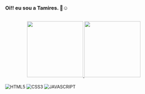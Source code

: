 ### Oi!! eu sou a Tamires. 👋☺️
<br>
<div align="center">
  <a href="https://github.com/Tamireslopesf">
  <img height="180em" src="https://github-readme-stats.vercel.app/api?username=Tamireslopesf&show_icons=true&theme=panda&include_all_commits=true&count_private=true"/>
  <img height="180em" src="https://github-readme-stats.vercel.app/api/top-langs/?username=Tamireslopesf&layout=compact&langs_count=7&theme=panda"/>
</div>

<div style="display: inline-block"><br>
<img align="center" alt="HTML5" src="https://img.shields.io/badge/HTML5-E34F26?style=for-the-badge&logo=html5&logoColor=white"/>
<img align="center" alt="CSS3" src="https://img.shields.io/badge/CSS3-1572B6?style=for-the-badge&logo=css3&logoColor=white"/>
<img align="center" alt="JAVASCRIPT" src="https://img.shields.io/badge/JavaScript-323330?style=for-the-badge&logo=javascript&logoColor=F7DF1E"/>
